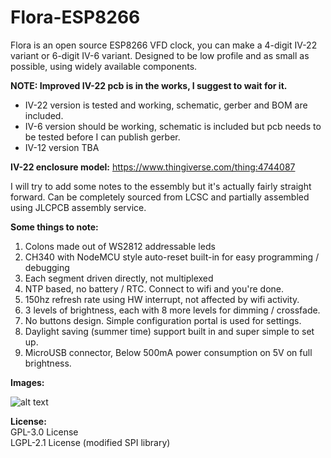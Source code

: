 # Flora-ESP8266
Flora is an open source ESP8266 VFD clock, you can make a 4-digit IV-22 variant or 6-digit IV-6 variant. Designed to be low profile and as small as possible, using widely available components. 

**NOTE: Improved IV-22 pcb is in the works, I suggest to wait for it.**

- IV-22 version is tested and working, schematic, gerber and BOM are included.
- IV-6 version should be working, schematic is included but pcb needs to be tested before I can publish gerber.
- IV-12 version TBA

**IV-22 enclosure model:**
https://www.thingiverse.com/thing:4744087

I will try to add some notes to the essembly but it's actually fairly straight forward. Can be completely sourced from LCSC and partially assembled using JLCPCB assembly service.

**Some things to note:**
1) Colons made out of WS2812 addressable leds
2) CH340 with NodeMCU style auto-reset built-in for easy programming / debugging
3) Each segment driven directly, not multiplexed
4) NTP based, no battery / RTC. Connect to wifi and you're done.
5) 150hz refresh rate using HW interrupt, not affected by wifi activity.
6) 3 levels of brightness, each with 8 more levels for dimming / crossfade.
7) No buttons design. Simple configuration portal is used for settings.
8) Daylight saving (summer time) support built in and super simple to set up.
9) MicroUSB connector, Below 500mA power consumption on 5V on full brightness.

**Images:**

![alt text](https://raw.githubusercontent.com/mcer12/Flora-ESP8266/main/Images/screenshot.png)


**License:**  
GPL-3.0 License  
LGPL-2.1 License (modified SPI library)
